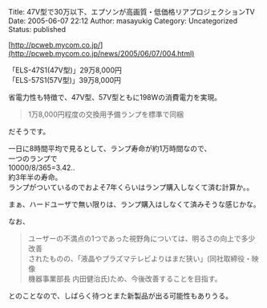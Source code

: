 Title: 47V型で30万以下、エプソンが高画質・低価格リアプロジェクションTV
Date: 2005-06-07 22:12
Author: masayukig
Category: Uncategorized
Status: published

[http://pcweb.mycom.co.jp/](http://pcweb.mycom.co.jp/news/2005/06/07/004.html)

「ELS-47S1(47V型)」29万8,000円  
「ELS-57S1(57V型)」39万8,000円

省電力性も特徴で、47V型、57V型ともに198Wの消費電力を実現。

> 1万8,000円程度の交換用予備ランプを標準で同梱

だそうです。

一日に8時間平均で見るとして、ランプ寿命が約1万時間なので、  
一つのランプで  
10000/8/365=3.42..  
約3年半の寿命。  
ランプがついているのでおよそ7年くらいはランプ購入しなくて済む計算か。。

まぁ、ハードユーザで無い限りは、ランプ購入はしなくて済みそうな感じかな。

なお、  

> ユーザーの不満点の1つであった視野角については、明るさの向上で多少改善  
> されたものの、「液晶やプラズマテレビよりはまだ狭い」(同社取締役・映像  
> 機器事業部長 内田健治氏)ため、今後改善することを目指す。

とのことなので、しばらく待つとまた新製品が出る可能性もありうる。
